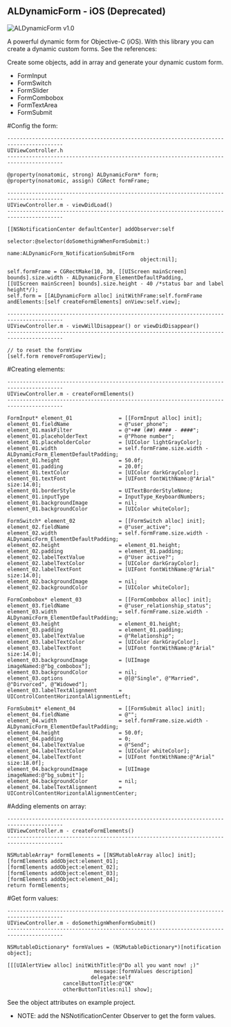   ALDynamicForm - iOS (Deprecated)
---------------

![ALDynamicForm v1.0](http://albertolourenco.com.br/github/aldynamicform.png)

A powerful dynamic form for Objective-C (iOS).
With this library you can create a dynamic custom forms. See the references:

Create some objects, add in array and generate your dynamic custom form.

- FormInput
- FormSwitch
- FormSlider
- FormCombobox
- FormTextArea
- FormSubmit

#Config the form:
    
    ----------------------------------------------------------------------------------------
    UIViewController.h
    ----------------------------------------------------------------------------------------
    
    @property(nonatomic, strong) ALDynamicForm* form;
    @property(nonatomic, assign) CGRect formFrame;

    ----------------------------------------------------------------------------------------
    UIViewController.m - viewDidLoad()
    ----------------------------------------------------------------------------------------
    
    [[NSNotificationCenter defaultCenter] addObserver:self
                                             selector:@selector(doSomethignWhenFormSubmit:)
                                                 name:ALDynamicForm_NotificationSubmitForm
                                               object:nil];
    
    self.formFrame = CGRectMake(10, 30, [[UIScreen mainScreen] bounds].size.width - ALDynamicForm_ElementDefaultPadding,     [[UIScreen mainScreen] bounds].size.height - 40 /*status bar and label height*/);
    self.form = [[ALDynamicForm alloc] initWithFrame:self.formFrame andElements:[self createFormElements] onView:self.view];

    ----------------------------------------------------------------------------------------
    UIViewController.m - viewWillDisappear() or viewDidDisappear()
    ----------------------------------------------------------------------------------------
    
    // to reset the formView
    [self.form removeFromSuperView];

#Creating elements:

    ----------------------------------------------------------------------------------------
    UIViewController.m - createFormElements()
    ----------------------------------------------------------------------------------------
    
    FormInput* element_01               = [[FormInput alloc] init];
    element_01.fieldName                = @"user_phone";
    element_01.maskFilter               = @"+## (##) #### - ####";
    element_01.placeholderText          = @"Phone number";
    element_01.placeholderColor         = [UIColor lightGrayColor];
    element_01.width                    = self.formFrame.size.width - ALDynamicForm_ElementDefaultPadding;
    element_01.height                   = 50.0f;
    element_01.padding                  = 20.0f;
    element_01.textColor                = [UIColor darkGrayColor];
    element_01.textFont                 = [UIFont fontWithName:@"Arial" size:14.0];
    element_01.borderStyle              = UITextBorderStyleNone;
    element_01.inputType                = InputType_KeyboardNumbers;
    element_01.backgroundImage          = nil;
    element_01.backgroundColor          = [UIColor whiteColor];

    FormSwitch* element_02              = [[FormSwitch alloc] init];
    element_02.fieldName                = @"user_active";
    element_02.width                    = self.formFrame.size.width - ALDynamicForm_ElementDefaultPadding;
    element_02.height                   = element_01.height;
    element_02.padding                  = element_01.padding;
    element_02.labelTextValue           = @"User active?";
    element_02.labelTextColor           = [UIColor darkGrayColor];
    element_02.labelTextFont            = [UIFont fontWithName:@"Arial" size:14.0];
    element_02.backgroundImage          = nil;
    element_02.backgroundColor          = [UIColor whiteColor];
    
    FormCombobox* element_03            = [[FormCombobox alloc] init];
    element_03.fieldName                = @"user_relationship_status";
    element_03.width                    = self.formFrame.size.width - ALDynamicForm_ElementDefaultPadding;
    element_03.height                   = element_01.height;
    element_03.padding                  = element_01.padding;
    element_03.labelTextValue           = @"Relationship";
    element_03.labelTextColor           = [UIColor darkGrayColor];
    element_03.labelTextFont            = [UIFont fontWithName:@"Arial" size:14.0];
    element_03.backgroundImage          = [UIImage imageNamed:@"bg_combobox"];
    element_03.backgroundColor          = nil;
    element_03.options                  = @[@"Single", @"Married", @"Dirvorced", @"Widowed"];
    element_03.labelTextAlignment       = UIControlContentHorizontalAlignmentLeft;
    
    FormSubmit* element_04              = [[FormSubmit alloc] init];
    element_04.fieldName                = @"";
    element_04.width                    = self.formFrame.size.width - ALDynamicForm_ElementDefaultPadding;
    element_04.height                   = 50.0f;
    element_04.padding                  = 0;
    element_04.labelTextValue           = @"Send";
    element_04.labelTextColor           = [UIColor whiteColor];
    element_04.labelTextFont            = [UIFont fontWithName:@"Arial" size:18.0f];
    element_04.backgroundImage          = [UIImage imageNamed:@"bg_submit"];
    element_04.backgroundColor          = nil;
    element_04.labelTextAlignment       = UIControlContentHorizontalAlignmentCenter;
    
#Adding elements on array:

    ----------------------------------------------------------------------------------------
    UIViewController.m - createFormElements()
    ----------------------------------------------------------------------------------------
    
    NSMutableArray* formElements = [[NSMutableArray alloc] init];
    [formElements addObject:element_01];
    [formElements addObject:element_02];
    [formElements addObject:element_03];
    [formElements addObject:element_04];
    return formElements;
    
#Get form values:
    
    ----------------------------------------------------------------------------------------
    UIViewController.m - doSomethignWhenFormSubmit()
    ----------------------------------------------------------------------------------------
    
    NSMutableDictionary* formValues = (NSMutableDictionary*)[notification object];
    
    [[[UIAlertView alloc] initWithTitle:@"Do all you want now! ;)"
                                message:[formValues description]
                               delegate:self
                      cancelButtonTitle:@"OK"
                      otherButtonTitles:nil] show];

See the object attributes on example project.

*   NOTE: add the NSNotificationCenter Observer to get the form values.
